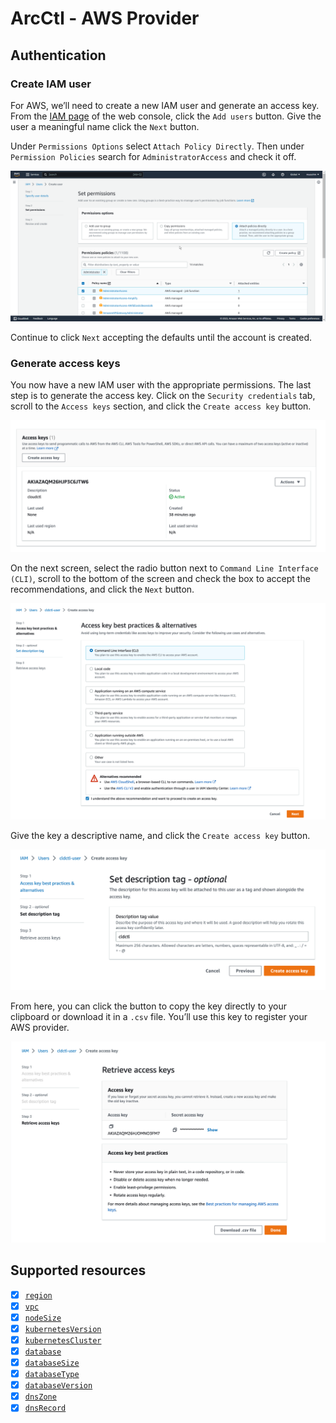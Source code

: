 # ArcCtl - AWS Provider

## Authentication

### Create IAM user

For AWS, we’ll need to create a new IAM user and generate an access key. From the
[IAM page](https://us-east-1.console.aws.amazon.com/iamv2/home?region=us-east-1#/users)
of the web console, click the `Add users` button. Give the user a meaningful name click
the `Next` button.

Under `Permissions Options` select `Attach Policy Directly`. Then under `Permission Policies`
search for `AdministratorAccess` and check it off.

![screenshot](./docs/aws_permissions.png)

Continue to click `Next` accepting the defaults until the account is created.

### Generate access keys

You now have a new IAM user with the appropriate permissions. The last step is to generate
the access key. Click on the `Security credentials` tab, scroll to the `Access keys` section,
and click the `Create access key` button.

![screenshot](./docs/aws-access-key-created.png)

On the next screen, select the radio button next to `Command Line Interface (CLI)`, scroll to
the bottom of the screen and check the box to accept the recommendations, and click the `Next`
button.

![screenshot](./docs/aws-access-key-start.png)

Give the key a descriptive name, and click the `Create access key` button.

![screenshot](./docs/aws-access-key-creation.png)

From here, you can click the button to copy the key directly to your clipboard or download it
in a `.csv` file. You’ll use this key to register your AWS provider.

![screenshot](./docs/aws-access-key-review.png)

## Supported resources

- [x] [`region`](../../%40resources/region/)
- [x] [`vpc`](../../%40resources/vpc/)
- [x] [`nodeSize`](../../%40resources/nodeSize/)
- [x] [`kubernetesVersion`](../../%40resources/kubernetesVersion/)
- [x] [`kubernetesCluster`](../../%40resources/kubernetesCluster/)
- [x] [`database`](../../%40resources/database/)
- [x] [`databaseSize`](../../%40resources/databaseSize/)
- [x] [`databaseType`](../../%40resources/databaseType/)
- [x] [`databaseVersion`](../../%40resources/databaseVersion/)
- [x] [`dnsZone`](../../%40resources/dnsZone/)
- [x] [`dnsRecord`](../../%40resources/dnsRecord/)
